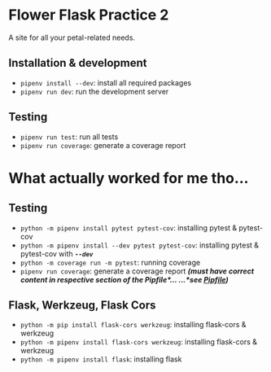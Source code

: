 # Flower Flask Practice 2

A site for all your petal-related needs.

## Installation & development

- `pipenv install --dev`: install all required packages
- `pipenv run dev`: run the development server

## Testing

- `pipenv run test`: run all tests
- `pipenv run coverage`: generate a coverage report

# What actually worked for me tho...

## Testing

- `python -m pipenv install pytest pytest-cov`: installing pytest & pytest-cov
- `python -m pipenv install --dev pytest pytest-cov`: installing pytest & pytest-cov with **_`--dev`_**
- `python -m coverage run -m pytest`: running coverage
- `pipenv run coverage`: generate a coverage report **_(must have correct content in respective section of the Pipfile\*... ...\*see [Pipfile](./Pipfile))_**

## Flask, Werkzeug, Flask Cors

- `python -m pip install flask-cors werkzeug`: installing flask-cors & werkzeug
- `python -m pipenv install flask-cors werkzeug`: installing flask-cors & werkzeug
- `python -m pipenv install flask`: installing flask
